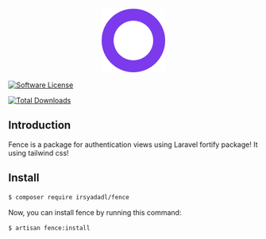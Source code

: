 <p align="center"><img src="/art/logo.svg" alt="Logo Fence"></p>

[![Software License](https://img.shields.io/badge/license-MIT-brightgreen.svg?style=flat-square)](LICENSE.md)
<!-- [![Travis](https://img.shields.io/travis/irsyadadl/fence.svg?style=flat-square)]() -->
[![Total Downloads](https://img.shields.io/packagist/dt/irsyadadl/fence.svg?style=flat-square)](https://packagist.org/packages/irsyadadl/fence)

## Introduction
Fence is a package for authentication views using Laravel fortify package! It using tailwind css!

## Install
```bash
$ composer require irsyadadl/fence
```
Now, you can install fence by running this command:
```bash
$ artisan fence:install
```

